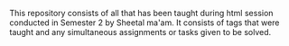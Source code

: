 This repository consists of all that has been taught during html session conducted in Semester 2 by Sheetal ma'am. It consists of tags that were taught and any simultaneous assignments or tasks given to be solved.